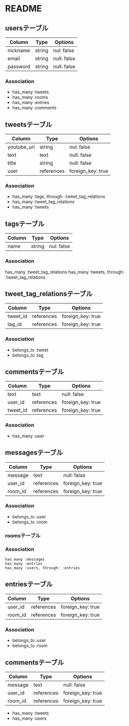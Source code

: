 # README

## usersテーブル

| Column        | Type           | Options                  |
| ------------- | -------------- | ------------------------ |
| nickname      | string         | nul:  false              |
| email         | string         | null: false              |
| password      | string         | null: false              |

### Association
- has_many :tweets
- has_many :rooms
- has_many :entries
- has_many :comments

## tweetsテーブル

| Column        | Type            | Options                  |
| ------------- | --------------- | ------------------------ |
| youtube_url   | string          | nul:  false              |
| text          | text            | null: false              |
| title         | string          | null: false              |
| user          | references      | foreign_key: true        |

### Association
- has_many :tags, through: :tweet_tag_relations
- has_many :tweet_tag_relations
- has_many :tweets

## tagsテーブル

| Column        | Type           | Options                  |
| ------------- | -------------- | ------------------------ |
| name          | string         | nul:  false              |

### Association
 has_many :tweet_tag_relations
 has_many :tweets, through: :tweet_tag_relations

## tweet_tag_relationsテーブル

| Column        | Type           | Options                  |
| ------------- | -------------- | ------------------------ |
| tweet_id      | references     | foreign_key: true        |
| tag_id        | references     | foreign_key: true        |

### Association
- belongs_to :tweet
- belongs_to :tag

## commentsテーブル

| Column        | Type           | Options                  |
| ------------- | -------------- | ------------------------ |
| text          | text           | null: false              |
| user_id       | references     | foreign_key: true        |
| tweet_id      | references     | foreign_key: true        |

### Association
- has_many :user

## messagesテーブル

| Column        | Type           | Options                  |
| ------------- | -------------- | ------------------------ |
| message       | text           | null: false              |
| user_id       | references     | foreign_key: true        |
| room_id       | references     | foreign_key: true        |

### Association

- belongs_to :user
- belongs_to :room

### roomsテーブル

### Association

    has_many :messages
    has_many :entries
    has_many :users, through: :entries

## entriesテーブル

| Column        | Type           | Options                  |
| ------------- | -------------- | ------------------------ |
| user_id       | references     | foreign_key: true        |
| room_id       | references     | foreign_key: true        |

### Association
- belongs_to :user
- belongs_to :room

## commentsテーブル
| Column        | Type           | Options                  |
| ------------- | -------------- | ------------------------ |
| message       | text           | null: false              |
| user_id       | references     | foreign_key: true        |
| room_id       | references     | foreign_key: true        |

- has_many :tweets
- has_many :users